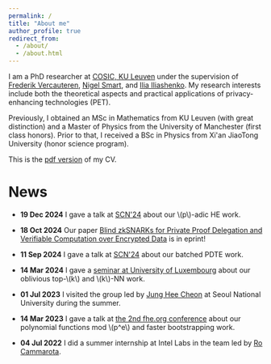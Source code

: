 ```yaml
---
permalink: /
title: "About me"
author_profile: true
redirect_from: 
  - /about/
  - /about.html
---
```


I am a PhD researcher at [COSIC, KU Leuven](https://www.esat.kuleuven.be/cosic/) under the supervision of 
[Frederik Vercauteren](https://scholar.google.com/citations?user=pYTEVIEAAAAJ&hl=en), [Nigel Smart](https://nigelsmart.github.io/), and [Ilia Iliashenko](https://iliailia.github.io/). My research interests include 
both the theoretical aspects and practical applications of privacy-enhancing technologies (PET).

Previously, I obtained an MSc in Mathematics from KU Leuven (with great distinction) and a Master of Physics from the University of Manchester 
(first class honors). Prior to that, I received a BSc in Physics from Xi'an JiaoTong University (honor science program).  

This is the [pdf version](/files/resume.pdf) of my CV.

News
======
 - **19 Dec 2024** I gave a talk at [SCN'24](https://scn.unisa.it/scn24/) about our \\(p\\)-adic HE work.

 - **18 Oct 2024** Our paper [Blind zkSNARKs for Private Proof Delegation and Verifiable Computation over Encrypted Data](https://eprint.iacr.org/2024/1684) is in eprint!

 - **11 Sep 2024** I gave a talk at [SCN'24](https://scn.unisa.it/scn24/) about our batched PDTE work.

 - **14 Mar 2024** I gave a [seminar at University of Luxembourg](http://www.crypto-uni.lu/meetings.html) about our oblivious top-\\(k\\) and \\(k\\)-NN work. 

 - **01 Jul 2023** I visited the group led by [Jung Hee Cheon](https://scholar.google.com/citations?user=KlTc3U4AAAAJ&hl=en) at Seoul National University during the summer.

 - **14 Mar 2023** I gave a talk at [the 2nd fhe.org conference](https://fhe.org/conferences/conference-2023/resources) about our polynomial functions mod \\(p^e\\) and faster bootstrapping work. 

 - **04 Jul 2022** I did a summer internship at Intel Labs in the team led by [Ro Cammarota](https://www.intel.com/content/www/us/en/research/featured-researchers/ro-cammarota.html). 